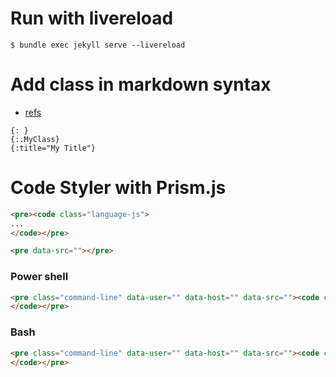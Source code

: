 # Run with livereload

```
$ bundle exec jekyll serve --livereload
```

# Add class in markdown syntax
* [refs](https://digitaldrummerj.me/styling-jekyll-markdown/)
```
{: }
{:.MyClass}
{:title="My Title"}
```

# Code Styler with Prism.js

```html
<pre><code class="language-js">
...
</code></pre>
```

```html
<pre data-src=""></pre>
```
### Power shell

```html
<pre class="command-line" data-user="" data-host="" data-src=""><code class="language-powershell">
</code></pre>
```

### Bash
```html
<pre class="command-line" data-user="" data-host="" data-src=""><code class="language-bash">
</code></pre>
```